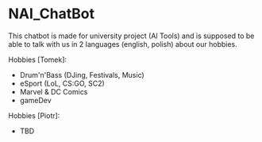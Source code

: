 # NAI_ChatBot

This chatbot is made for university project (AI Tools) and is supposed to be able to talk with us in 2 languages (english, polish) about our hobbies.

Hobbies [Tomek]:
- Drum'n'Bass (DJing, Festivals, Music)
- eSport (LoL, CS:GO, SC2)
- Marvel & DC Comics
- gameDev

Hobbies [Piotr]:
- TBD
